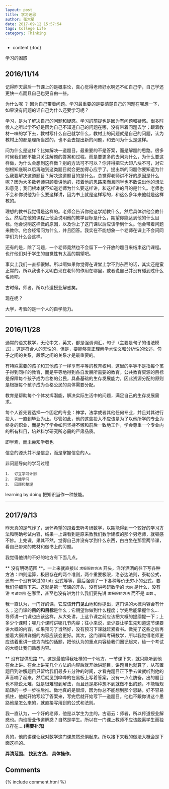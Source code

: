 ```yaml
---
layout: post
title: 学习迷思
author: 张大星
date: 2017-09-12 15:57:54
tags: College Life
category: Thinking
---
```


* content
{:toc}

学习的困惑





## 2016/11/14

记得昨天最后一节课上的是概率论，真心觉得老师好水啊还不如自己学，自己学还更快一点而且自己也更自由一些。

为什么呢 ？ 因为自己带着问题。学习最重要的是要清楚自己的问题在哪想一下，如果没有问题的话自己为什么还要学习呢？

学习，是为了解决自己的问题和疑惑。学习的前提也是因为有问题和疑惑。很多时候人之所以学不好是因为自己不知道自己的问题在哪，没有带着问题去学；跟着教材一味的学下去，教材写什么自己就学什么，教材上的问题就是自己的问题，认为教材上的都是理所当然的，也不会去提出新的问题，和去问为什么是这样。

问为什么是这样？比如解决一道题目，最重要的不是答案，而是解题的思路。很多时候我们都不能只关注解题的答案和过程。而是要更多的去问为什么，为什么要这样做，为什么会想到这样做？别的方法可不可以？你非得把它大卸八块不可，对它刨根知底啊以后再碰到这类题目就会更加得心应手了。提出新的问题你要知道为什么我要解决这道题目？解决这道题目的是什么。总觉得老师讲不好的原因是什么呢？因为大多数老师只顾着讲他的，按着他的思路来而且同学也不敢说出他的想法和意见；我们根本就不知道老师为什么要这样讲，和这样讲的目的是什么。老师也不会和你说他为什么要这样讲，因为书上就是这样写的，和这么多年来他就是这样教的。

理想的教书我觉得是这样的。老师会告诉你他这学期教什么，然后具体讲他会教什么。然后在他的课程上他会说明他的教学目标是什么，期望你能达到他的什么目标。他会说明这样做的原因，以及你上了这门课以后应该学到什么。他会带着问题来教你。他会经常问为什么，并且回答。我实在不能想象一个老师在课上不会问同学们为什么会这样。

还有的是，除了习题，一个老师竟然也不会留下一个开放的题目来结束这门课程。也许他们对于学生的自觉性有太高的期望吧。

事实上我们一直都很懒。所以啊如果你觉得在课堂上学不到东西的话，其实还是蛮正常的。所以我也不太明白现在老师的作用在哪里，或者说自己并没有碰到过什么名师吧。

古时候，师者，所以传道授业解惑矣。

现在呢？

大学，考验的是一个人的自学能力。

---

## 2016/11/28

  通常的语文教学，无论中文，英文，都是强调词汇，句子（主要是句子的语法模式），这是符合人的天性的，但是，要能够真正理解学术论文和分析性的论述，句子之间的关系，段落之间的关系才是最重要的。

  有特殊需要的孩子和其他孩子一样享有平等的教育权利，这里的平等不是指每个孩子得到同样的教育，而是平等地得到各自发展所需要的教育。公共教育资源的目标是保障每个孩子成为合格的公民，具备基础的生存发展能力，因此资源分配的原则是根据每个孩子成为合格公民的具体需要分配。

  教育是帮助每个个体发挥潜能，解决实际生活中的问题，满足自己的生存发展需求。

  每个人首先要选择一个固定的专业：神学，法学或者其他任何专业，并且对其进行投入，一直到毕业为止。尽管如此，他的这些投入不应该是为了以他所学的专业为终身的职业，而是为了学会如何坚持不懈和前后一致地工作，学会尊重一个专业内的所有科目，培养科学研究所必需的严肃品质。

  即学焉，而未尝知学者也

  信息的源头并不是信息，而是掌握信息的人。

  非问题导向的学习过程

    1.  订立学习计划
    2.  实施学习
    3.  回顾和整理
   learning by doing
   把知识当作一种技能。


---

## 2017/9/13

昨天真的是气炸了，满怀希望的跑着去听考研数学，以期能得到一个较好的学习方法和明确考试内容，结果一上课看到是原来教我们数学建模的那个男老师，就顿感不妙。上完课，果其不然，觉得自己并没有学到什么东西，白白坐在那里两节课，看自己带来的教材和做书上的习题。

我觉得他讲的不好的地方有下面几点。

** 没有明确范围 **。一上来就直接以 `求极限的方法` 开头，洋洋洒洒的往下写各种方法：四则运算，极限存在的两个准则，两个重要极限，洛必达法则，泰勒公式，还有一个没有学过的 tolz 公式等等，最后强调了一下各种等价无穷小的公式，要我们仔细背下来。这就是第一节课的开头，没有讲考研数学的 `大纲` 是什么，没有讲 `考试范围` 在哪里，甚至也没有讲为什么我们要先讲 `求极限的方法` 而不是 `函数` 。

我一直认为，一门好的课，它应该**开门见山**地和你提出，这门课的大概内容会有什么；这门课的**目的和目标**是什么；它期望你做到什么程度；学完后能掌握什么... 导师讲一门课也应该这样，从大处讲，上这节课之前应该把大概的提纲提一下；上多少个课时；哪几个课时讲哪几节内容；往小来说，至少要让学生先知道这节课要讲大概的内容，如果预习了当然好，没有预习下课就赶紧看书。做完了这些之后再接着大纲讲详细的内容应该会更好。其次，这门课叫考研数学，所以我觉得老师更应该着重讲一些方向性的话题，把他认为的重点内容给我们圈记起来，给一个考试的大纲让我们熟悉内容。

** 没有提供思路 **。这是最值得我吐槽的一个地方，一节课下来，就只能听到他在台上讲。在台上讲完几个方法的内容后就开始讲题目，讲题目也就算了，从布置题目到讲解题目只留给我们最多五分钟的时间，才看完题目正下手去做就听到他的声音响了起来，然后就见到哗哗的在黑板上写着答案，没有一点点防备。出的题目也不能说太难，就是很难想到解法，而且还是那种想不到就做不出的题，不能循规蹈矩的一步一步往后推。做地真的是很烦，因为你总不能想到那个思路，好不容易抓住，他就开始写起了答案来，写完后就开始写下一道题目。他也不跟你讲这个思路他是怎么来的，就直接写用到的公式和法则。

我一直认为，一个好的老师，他是以学生为主的。古语云：师者，所以传道授业解惑也。向谁授业传道解惑？自然是学生。所以在一门课上教师不应该脱离学生而独立存在....**(需要补充)**

真的，他的讲课让我对数学这门课忽然恐惧起来。所以接下来我的做法大概会是下面这样的。

**弄清范围**。
**找到方法**。
**具体操作**。



## Comments

{% include comment.html %}
